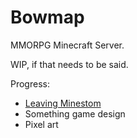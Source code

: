 # Bowmap

MMORPG Minecraft Server.

WIP, if that needs to be said.

Progress:
- [Leaving Minestom](posts/Leaving%20Minestom.md)
- Something game design
- Pixel art
